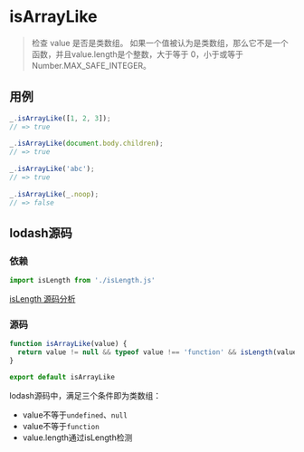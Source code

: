 # isArrayLike

> 检查 value 是否是类数组。 如果一个值被认为是类数组，那么它不是一个函数，并且value.length是个整数，大于等于 0，小于或等于 Number.MAX_SAFE_INTEGER。

## 用例

```js
_.isArrayLike([1, 2, 3]);
// => true
 
_.isArrayLike(document.body.children);
// => true
 
_.isArrayLike('abc');
// => true
 
_.isArrayLike(_.noop);
// => false
```

## lodash源码


### 依赖

```js
import isLength from './isLength.js'
```

[isLength 源码分析](lodash/isLength.md)

### 源码

```js
function isArrayLike(value) {
  return value != null && typeof value !== 'function' && isLength(value.length)
}

export default isArrayLike
```

lodash源码中，满足三个条件即为类数组：

* value不等于`undefined`、`null`
* value不等于`function`
* value.length通过isLength检测